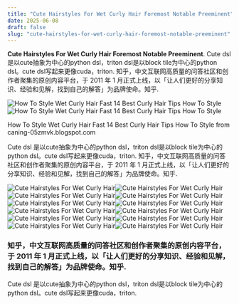 ```yaml
---
title: "Cute Hairstyles For Wet Curly Hair Foremost Notable Preeminent"
date: 2025-06-08
draft: false
slug: "cute-hairstyles-for-wet-curly-hair-foremost-notable-preeminent" 
---
```


**Cute Hairstyles For Wet Curly Hair Foremost Notable Preeminent**. Cute dsl 是以cute抽象为中心的python dsl，triton dsl是以block tile为中心的python dsl。cute dsl写起来更像cuda，triton. 知乎，中文互联网高质量的问答社区和创作者聚集的原创内容平台，于 2011 年 1 月正式上线，以「让人们更好的分享知识、经验和见解，找到自己的解答」为品牌使命。知乎.

![How To Style Wet Curly Hair Fast 14 Best Curly Hair Tips How To Style](https://i.pinimg.com/originals/b0/02/d0/b002d0f0117352ca990bba0dd16e3034.jpg)![How To Style Wet Curly Hair Fast 14 Best Curly Hair Tips How To Style](https://i.pinimg.com/originals/b0/02/d0/b002d0f0117352ca990bba0dd16e3034.jpg)

How To Style Wet Curly Hair Fast 14 Best Curly Hair Tips How To Style from caning-05zmvk.blogspot.com

Cute dsl 是以cute抽象为中心的python dsl，triton dsl是以block tile为中心的python dsl。cute dsl写起来更像cuda，triton. 知乎，中文互联网高质量的问答社区和创作者聚集的原创内容平台，于 2011 年 1 月正式上线，以「让人们更好的分享知识、经验和见解，找到自己的解答」为品牌使命。知乎.

![Cute Hairstyles For Wet Curly Hair ](https://i.ytimg.com/vi/Ts3eZuTrqoE/maxresdefault.jpg " Cute Hairstyles To Do With Wet Curly Hair")![Cute Hairstyles For Wet Curly Hair ](https://i.pinimg.com/736x/c7/04/28/c70428c991aa2f94d7cf075d1bc6a7c1.jpg " Pin by KyTheWay on Art / References in 2023 Hair styles, Wet and wavy")![Cute Hairstyles For Wet Curly Hair ](https://i.ytimg.com/vi/SlzwqOenSrM/maxresdefault.jpg " Cute Hairstyles To Do With Wet Curly Hair")![Cute Hairstyles For Wet Curly Hair ](https://i.pinimg.com/originals/7f/98/e1/7f98e18bb933375b81020be536c79398.jpg " 🌱 on Twitter Wet and wavy hair, Long hair styles, Weave hairstyles")![Cute Hairstyles For Wet Curly Hair ](https://i.pinimg.com/736x/a5/4d/40/a54d4045d959d6a423e6ae2f24cdf190.jpg " Curly Hair Routine for Wet Frizz + How to Tame Wet Frizz Gena Marie")![Cute Hairstyles For Wet Curly Hair ](https://i.pinimg.com/originals/c7/e0/f4/c7e0f437f3d0de530873b5d2c761e623.jpg " Raky Wane on Instagram \"Wet hair look 🍊🤍 Lashes baddiieboutique Fit")![Cute Hairstyles For Wet Curly Hair ](https://i.pinimg.com/originals/4f/5c/3b/4f5c3b8028511aaabcdb4f719c1ebc5c.png " Pin by Renasha Brown on curly hair (3c,4a ) Wet look hair, Girls")![Cute Hairstyles For Wet Curly Hair ](https://i.pinimg.com/736x/d9/d2/54/d9d25413fb36635cc8385a983abe9f37.jpg " wet curly hair / follow tianimcloyd for more Natural hair styles")![Cute Hairstyles For Wet Curly Hair ](https://i.pinimg.com/originals/b0/02/d0/b002d0f0117352ca990bba0dd16e3034.jpg " How To Style Wet Curly Hair Fast 14 Best Curly Hair Tips How To Style")![Cute Hairstyles For Wet Curly Hair ](https://i.ytimg.com/vi/mhN7aGOWpNc/maxresdefault.jpg " How To Style Wet Hair To Make It Curly at Frances Starks blog")![Cute Hairstyles For Wet Curly Hair ](https://www.hairromance.com/wp-content/uploads/2014/06/Hair-Romance-7-hairstyle-tutorials-you-can-do-in-wet-hair.jpg " Get ready fast with 7 easy hairstyle tutorials for wet hair Hair Romance")![Cute Hairstyles For Wet Curly Hair ](https://i.ytimg.com/vi/Vza-rQz6qIM/maxresdefault.jpg " The Wet Look! Juicy Curls 3B/3C Fine Hair LovelyBryana YouTube")

### 知乎，中文互联网高质量的问答社区和创作者聚集的原创内容平台，于 2011 年 1 月正式上线，以「让人们更好的分享知识、经验和见解，找到自己的解答」为品牌使命。知乎.

Cute dsl 是以cute抽象为中心的python dsl，triton dsl是以block tile为中心的python dsl。cute dsl写起来更像cuda，triton.